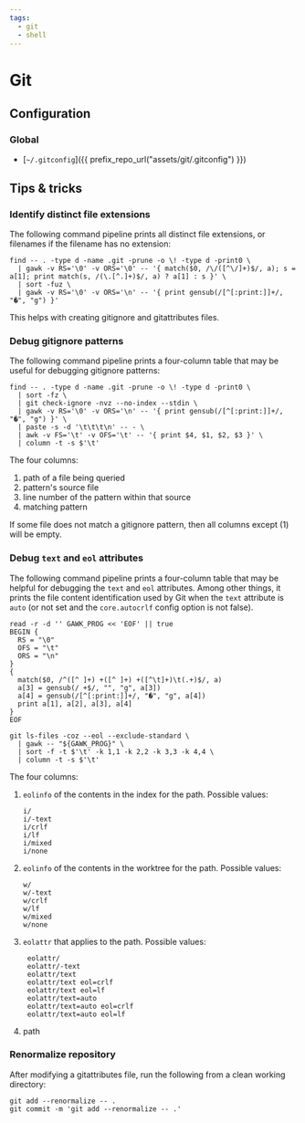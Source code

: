 ```yaml
---
tags:
  - git
  - shell
---
```


# Git

## Configuration

### Global

* [`~/.gitconfig`]({{ prefix_repo_url("assets/git/.gitconfig") }})

## Tips & tricks

### Identify distinct file extensions

The following command pipeline prints all distinct file extensions, or filenames if the filename has
no extension:

``` shell
find -- . -type d -name .git -prune -o \! -type d -print0 \
  | gawk -v RS='\0' -v ORS='\0' -- '{ match($0, /\/([^\/]+)$/, a); s = a[1]; print match(s, /(\.[^.]+)$/, a) ? a[1] : s }' \
  | sort -fuz \
  | gawk -v RS='\0' -v ORS='\n' -- '{ print gensub(/[^[:print:]]+/, "�", "g") }'
```

This helps with creating gitignore and gitattributes files.

### Debug gitignore patterns

The following command pipeline prints a four-column table that may be useful for debugging gitignore
patterns:

``` shell
find -- . -type d -name .git -prune -o \! -type d -print0 \
  | sort -fz \
  | git check-ignore -nvz --no-index --stdin \
  | gawk -v RS='\0' -v ORS='\n' -- '{ print gensub(/[^[:print:]]+/, "�", "g") }' \
  | paste -s -d '\t\t\t\n' -- - \
  | awk -v FS='\t' -v OFS='\t' -- '{ print $4, $1, $2, $3 }' \
  | column -t -s $'\t'
```

The four columns:

1. path of a file being queried
1. pattern's source file
1. line number of the pattern within that source
1. matching pattern

If some file does not match a gitignore pattern, then all columns except (1) will be empty.

### Debug `text` and `eol` attributes

The following command pipeline prints a four-column table that may be helpful for debugging the
`text` and `eol` attributes. Among other things, it prints the file content identification used by
Git when the `text` attribute is `auto` (or not set and the `core.autocrlf` config option is not
false).

``` shell
read -r -d '' GAWK_PROG << 'EOF' || true
BEGIN {
  RS = "\0"
  OFS = "\t"
  ORS = "\n"
}
{
  match($0, /^([^ ]+) +([^ ]+) +([^\t]+)\t(.+)$/, a)
  a[3] = gensub(/ +$/, "", "g", a[3])
  a[4] = gensub(/[^[:print:]]+/, "�", "g", a[4])
  print a[1], a[2], a[3], a[4]
}
EOF

git ls-files -coz --eol --exclude-standard \
  | gawk -- "${GAWK_PROG}" \
  | sort -f -t $'\t' -k 1,1 -k 2,2 -k 3,3 -k 4,4 \
  | column -t -s $'\t'
```

The four columns:

1. `eolinfo` of the contents in the index for the path. Possible values:

    ``` text
    i/
    i/-text
    i/crlf
    i/lf
    i/mixed
    i/none
    ````

1. `eolinfo` of the contents in the worktree for the path. Possible values:

    ``` text
    w/
    w/-text
    w/crlf
    w/lf
    w/mixed
    w/none
    ````

1. `eolattr` that applies to the path. Possible values:

        eolattr/
        eolattr/-text
        eolattr/text
        eolattr/text eol=crlf
        eolattr/text eol=lf
        eolattr/text=auto
        eolattr/text=auto eol=crlf
        eolattr/text=auto eol=lf

1. path

### Renormalize repository

After modifying a gitattributes file, run the following from a clean working directory:

``` shell
git add --renormalize -- .
git commit -m 'git add --renormalize -- .'
```


<!-- vim: set ft=markdown : -->
